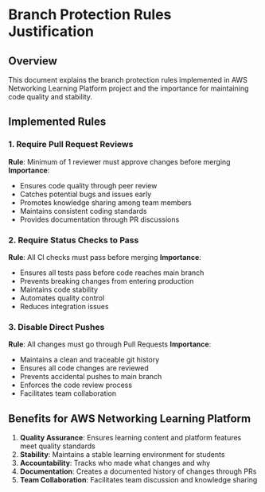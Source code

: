 # Branch Protection Rules Justification

## Overview
This document explains the branch protection rules implemented in  AWS Networking Learning Platform project and the importance for maintaining code quality and stability.

## Implemented Rules

### 1. Require Pull Request Reviews
**Rule**: Minimum of 1 reviewer must approve changes before merging
**Importance**:
- Ensures code quality through peer review
- Catches potential bugs and issues early
- Promotes knowledge sharing among team members
- Maintains consistent coding standards
- Provides documentation through PR discussions

### 2. Require Status Checks to Pass
**Rule**: All CI checks must pass before merging
**Importance**:
- Ensures all tests pass before code reaches main branch
- Prevents breaking changes from entering production
- Maintains code stability
- Automates quality control
- Reduces integration issues

### 3. Disable Direct Pushes
**Rule**: All changes must go through Pull Requests
**Importance**:
- Maintains a clean and traceable git history
- Ensures all code changes are reviewed
- Prevents accidental pushes to main branch
- Enforces the code review process
- Facilitates team collaboration

## Benefits for AWS Networking Learning Platform
1. **Quality Assurance**: Ensures learning content and platform features meet quality standards
2. **Stability**: Maintains a stable learning environment for students
3. **Accountability**: Tracks who made what changes and why
4. **Documentation**: Creates a documented history of changes through PRs
5. **Team Collaboration**: Facilitates team discussion and knowledge sharing
